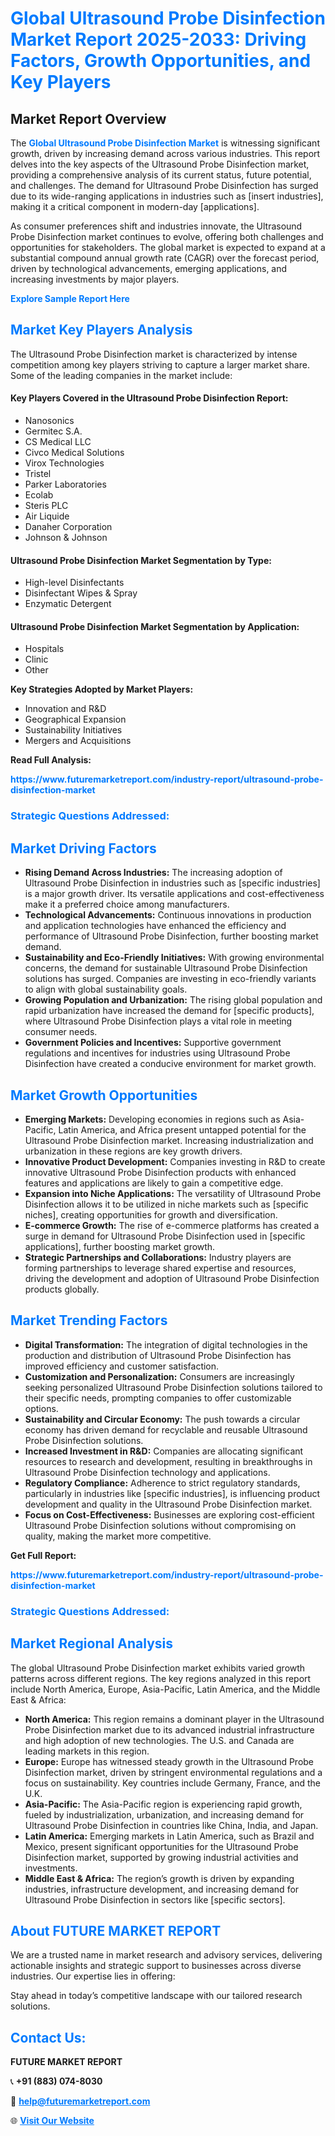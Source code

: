 <h1 style="color: #007BFF;">Global Ultrasound Probe Disinfection Market Report 2025-2033: Driving Factors, Growth Opportunities, and Key Players</h1>

<section id="overview">
<h2>Market Report Overview</h2>
<p>The <a href="https://www.futuremarketreport.com/industry-report/ultrasound-probe-disinfection-market" style="color: #007BFF; text-decoration: none;"><strong>Global Ultrasound Probe Disinfection Market</strong></a> is witnessing significant growth, driven by increasing demand across various industries. This report delves into the key aspects of the Ultrasound Probe Disinfection market, providing a comprehensive analysis of its current status, future potential, and challenges. The demand for Ultrasound Probe Disinfection has surged due to its wide-ranging applications in industries such as [insert industries], making it a critical component in modern-day [applications].</p>
<p>As consumer preferences shift and industries innovate, the Ultrasound Probe Disinfection market continues to evolve, offering both challenges and opportunities for stakeholders. The global market is expected to expand at a substantial compound annual growth rate (CAGR) over the forecast period, driven by technological advancements, emerging applications, and increasing investments by major players.</p>
</section>

<section id="overview">
<p><a href="https://www.futuremarketreport.com/request-sample/reportId=64600" style="color: #007BFF; text-decoration: none;"><strong>Explore Sample Report Here</strong></a></p>
</section>

<section id="key-players">
<h2 style="color: #007BFF;">Market Key Players Analysis</h2>
<p>The Ultrasound Probe Disinfection market is characterized by intense competition among key players striving to capture a larger market share. Some of the leading companies in the market include:</p>
<h4>Key Players Covered in the Ultrasound Probe Disinfection Report:</h4>
<ul><li>Nanosonics</li><li>Germitec S.A.</li><li>CS Medical LLC</li><li>Civco Medical Solutions</li><li>Virox Technologies</li><li>Tristel</li><li>Parker Laboratories</li><li>Ecolab</li><li>Steris PLC</li><li>Air Liquide</li><li>Danaher Corporation</li><li>Johnson &amp; Johnson</li></ul>
<h4>Ultrasound Probe Disinfection Market Segmentation by Type:</h4>
<ul><li>High-level Disinfectants</li><li>Disinfectant Wipes &amp; Spray</li><li>Enzymatic Detergent</li></ul>

<h4>Ultrasound Probe Disinfection Market Segmentation by Application:</h4>
<ul><li>Hospitals</li><li>Clinic</li><li>Other</li></ul>
<p><strong>Key Strategies Adopted by Market Players:</strong></p>
<ul>
<li>Innovation and R&D</li>
<li>Geographical Expansion</li>
<li>Sustainability Initiatives</li>
<li>Mergers and Acquisitions</li>
</ul>
</section>

<section>
<p><strong>Read Full Analysis: </strong></p><a href="https://www.futuremarketreport.com/industry-report/ultrasound-probe-disinfection-market" style="color: #007BFF; text-decoration: none;"><strong>https://www.futuremarketreport.com/industry-report/ultrasound-probe-disinfection-market</strong></a>
<h3 style="color: #007BFF;">Strategic Questions Addressed:</h3>
</section>

<section id="driving-factors">
<h2 style="color: #007BFF;">Market Driving Factors</h2>
<ul>
<li><strong>Rising Demand Across Industries:</strong> The increasing adoption of Ultrasound Probe Disinfection in industries such as [specific industries] is a major growth driver. Its versatile applications and cost-effectiveness make it a preferred choice among manufacturers.</li>
<li><strong>Technological Advancements:</strong> Continuous innovations in production and application technologies have enhanced the efficiency and performance of Ultrasound Probe Disinfection, further boosting market demand.</li>
<li><strong>Sustainability and Eco-Friendly Initiatives:</strong> With growing environmental concerns, the demand for sustainable Ultrasound Probe Disinfection solutions has surged. Companies are investing in eco-friendly variants to align with global sustainability goals.</li>
<li><strong>Growing Population and Urbanization:</strong> The rising global population and rapid urbanization have increased the demand for [specific products], where Ultrasound Probe Disinfection plays a vital role in meeting consumer needs.</li>
<li><strong>Government Policies and Incentives:</strong> Supportive government regulations and incentives for industries using Ultrasound Probe Disinfection have created a conducive environment for market growth.</li>
</ul>
</section>

<section id="growth-opportunities">
<h2 style="color: #007BFF;">Market Growth Opportunities</h2>
<ul>
<li><strong>Emerging Markets:</strong> Developing economies in regions such as Asia-Pacific, Latin America, and Africa present untapped potential for the Ultrasound Probe Disinfection market. Increasing industrialization and urbanization in these regions are key growth drivers.</li>
<li><strong>Innovative Product Development:</strong> Companies investing in R&D to create innovative Ultrasound Probe Disinfection products with enhanced features and applications are likely to gain a competitive edge.</li>
<li><strong>Expansion into Niche Applications:</strong> The versatility of Ultrasound Probe Disinfection allows it to be utilized in niche markets such as [specific niches], creating opportunities for growth and diversification.</li>
<li><strong>E-commerce Growth:</strong> The rise of e-commerce platforms has created a surge in demand for Ultrasound Probe Disinfection used in [specific applications], further boosting market growth.</li>
<li><strong>Strategic Partnerships and Collaborations:</strong> Industry players are forming partnerships to leverage shared expertise and resources, driving the development and adoption of Ultrasound Probe Disinfection products globally.</li>
</ul>
</section>

<section id="trending-factors">
<h2 style="color: #007BFF;">Market Trending Factors</h2>
<ul>
<li><strong>Digital Transformation:</strong> The integration of digital technologies in the production and distribution of Ultrasound Probe Disinfection has improved efficiency and customer satisfaction.</li>
<li><strong>Customization and Personalization:</strong> Consumers are increasingly seeking personalized Ultrasound Probe Disinfection solutions tailored to their specific needs, prompting companies to offer customizable options.</li>
<li><strong>Sustainability and Circular Economy:</strong> The push towards a circular economy has driven demand for recyclable and reusable Ultrasound Probe Disinfection solutions.</li>
<li><strong>Increased Investment in R&D:</strong> Companies are allocating significant resources to research and development, resulting in breakthroughs in Ultrasound Probe Disinfection technology and applications.</li>
<li><strong>Regulatory Compliance:</strong> Adherence to strict regulatory standards, particularly in industries like [specific industries], is influencing product development and quality in the Ultrasound Probe Disinfection market.</li>
<li><strong>Focus on Cost-Effectiveness:</strong> Businesses are exploring cost-efficient Ultrasound Probe Disinfection solutions without compromising on quality, making the market more competitive.</li>
</ul>
</section>

<section>
<p><strong>Get Full Report: </strong></p><a href="https://www.futuremarketreport.com/industry-report/ultrasound-probe-disinfection-market" style="color: #007BFF; text-decoration: none;"><strong>https://www.futuremarketreport.com/industry-report/ultrasound-probe-disinfection-market</strong></a>
<h3 style="color: #007BFF;">Strategic Questions Addressed:</h3>
</section>


<section id="regional-analysis">
<h2 style="color: #007BFF;">Market Regional Analysis</h2>
<p>The global Ultrasound Probe Disinfection market exhibits varied growth patterns across different regions. The key regions analyzed in this report include North America, Europe, Asia-Pacific, Latin America, and the Middle East & Africa:</p>
<ul>
<li><strong>North America:</strong> This region remains a dominant player in the Ultrasound Probe Disinfection market due to its advanced industrial infrastructure and high adoption of new technologies. The U.S. and Canada are leading markets in this region.</li>
<li><strong>Europe:</strong> Europe has witnessed steady growth in the Ultrasound Probe Disinfection market, driven by stringent environmental regulations and a focus on sustainability. Key countries include Germany, France, and the U.K.</li>
<li><strong>Asia-Pacific:</strong> The Asia-Pacific region is experiencing rapid growth, fueled by industrialization, urbanization, and increasing demand for Ultrasound Probe Disinfection in countries like China, India, and Japan.</li>
<li><strong>Latin America:</strong> Emerging markets in Latin America, such as Brazil and Mexico, present significant opportunities for the Ultrasound Probe Disinfection market, supported by growing industrial activities and investments.</li>
<li><strong>Middle East & Africa:</strong> The region’s growth is driven by expanding industries, infrastructure development, and increasing demand for Ultrasound Probe Disinfection in sectors like [specific sectors].</li>
</ul>
</section>

<footer>
<h2 style="color: #007BFF;">About FUTURE MARKET REPORT</h2>
<p>We are a trusted name in market research and advisory services, delivering actionable insights and strategic support to businesses across diverse industries. Our expertise lies in offering:</p>

<p>Stay ahead in today’s competitive landscape with our tailored research solutions.</p>

<h2 style="color: #007BFF;">Contact Us:</h2>
<p><strong>FUTURE MARKET REPORT</strong></p>
<p>📞 <strong>+91 (883) 074-8030</strong></p>
<p>📧 <strong><a href="mailto:help@futuremarketreport.com" style="color: #007BFF;">help@futuremarketreport.com</a></strong></p>
<p>🌐 <strong><a href="https://www.futuremarketreport.com/" style="color: #007BFF;">Visit Our Website</a></strong></p>
</footer>